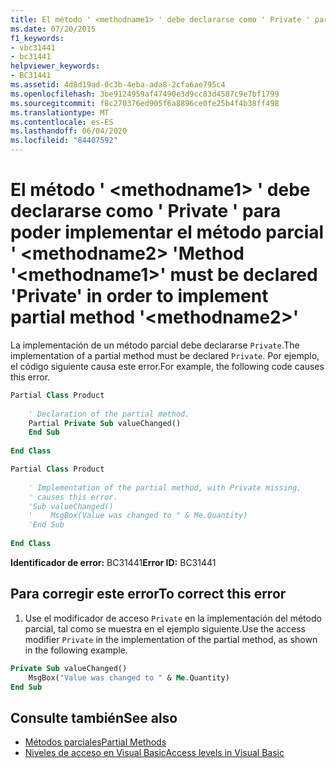 ```yaml
---
title: El método ' <methodname1> ' debe declararse como ' Private ' para poder implementar el método parcial ' <methodname2> '
ms.date: 07/20/2015
f1_keywords:
- vbc31441
- bc31441
helpviewer_keywords:
- BC31441
ms.assetid: 4d8d19ad-0c3b-4eba-ada8-2cfa6ae795c4
ms.openlocfilehash: 3be9124959af47490e3d9cc83d4587c9e7bf1799
ms.sourcegitcommit: f8c270376ed905f6a8896ce0fe25b4f4b38ff498
ms.translationtype: MT
ms.contentlocale: es-ES
ms.lasthandoff: 06/04/2020
ms.locfileid: "84407592"
---
```

# <a name="method-methodname1-must-be-declared-private-in-order-to-implement-partial-method-methodname2"></a><span data-ttu-id="de157-102">El método ' \<methodname1> ' debe declararse como ' Private ' para poder implementar el método parcial ' \<methodname2> '</span><span class="sxs-lookup"><span data-stu-id="de157-102">Method '\<methodname1>' must be declared 'Private' in order to implement partial method '\<methodname2>'</span></span>
<span data-ttu-id="de157-103">La implementación de un método parcial debe declararse `Private`.</span><span class="sxs-lookup"><span data-stu-id="de157-103">The implementation of a partial method must be declared `Private`.</span></span> <span data-ttu-id="de157-104">Por ejemplo, el código siguiente causa este error.</span><span class="sxs-lookup"><span data-stu-id="de157-104">For example, the following code causes this error.</span></span>  
  
```vb  
Partial Class Product  
  
    ' Declaration of the partial method.  
    Partial Private Sub valueChanged()  
    End Sub  
  
End Class  
```  
  
```vb  
Partial Class Product  
  
    ' Implementation of the partial method, with Private missing,
    ' causes this error.
    'Sub valueChanged()  
    '    MsgBox(Value was changed to " & Me.Quantity)  
    'End Sub  
  
End Class  
```  
  
 <span data-ttu-id="de157-105">**Identificador de error:** BC31441</span><span class="sxs-lookup"><span data-stu-id="de157-105">**Error ID:** BC31441</span></span>  
  
## <a name="to-correct-this-error"></a><span data-ttu-id="de157-106">Para corregir este error</span><span class="sxs-lookup"><span data-stu-id="de157-106">To correct this error</span></span>  
  
1. <span data-ttu-id="de157-107">Use el modificador de acceso `Private` en la implementación del método parcial, tal como se muestra en el ejemplo siguiente.</span><span class="sxs-lookup"><span data-stu-id="de157-107">Use the access modifier `Private` in the implementation of the partial method, as shown in the following example.</span></span>  
  
```vb  
Private Sub valueChanged()  
    MsgBox("Value was changed to " & Me.Quantity)  
End Sub  
```  
  
## <a name="see-also"></a><span data-ttu-id="de157-108">Consulte también</span><span class="sxs-lookup"><span data-stu-id="de157-108">See also</span></span>

- [<span data-ttu-id="de157-109">Métodos parciales</span><span class="sxs-lookup"><span data-stu-id="de157-109">Partial Methods</span></span>](../programming-guide/language-features/procedures/partial-methods.md)
- [<span data-ttu-id="de157-110">Niveles de acceso en Visual Basic</span><span class="sxs-lookup"><span data-stu-id="de157-110">Access levels in Visual Basic</span></span>](../programming-guide/language-features/declared-elements/access-levels.md)
